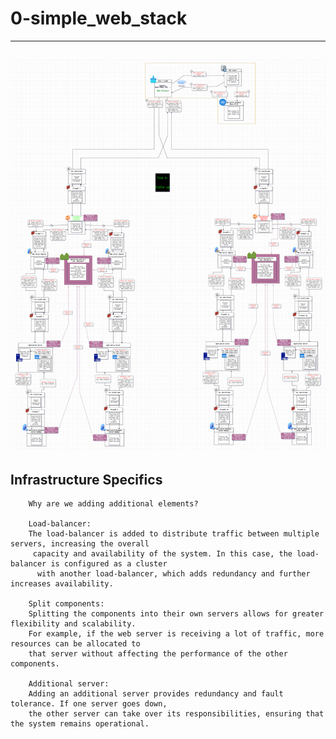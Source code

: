 # 0-simple_web_stack
---
![](https://github.com/EskiasYilma/alx-system_engineering-devops/blob/master/0x09-web_infrastructure_design/3-scale_up.png)
---

## Infrastructure Specifics
```
    Why are we adding additional elements?

    Load-balancer:
    The load-balancer is added to distribute traffic between multiple servers, increasing the overall
     capacity and availability of the system. In this case, the load-balancer is configured as a cluster
      with another load-balancer, which adds redundancy and further increases availability.

    Split components:
    Splitting the components into their own servers allows for greater flexibility and scalability.
    For example, if the web server is receiving a lot of traffic, more resources can be allocated to
    that server without affecting the performance of the other components.

    Additional server:
    Adding an additional server provides redundancy and fault tolerance. If one server goes down,
    the other server can take over its responsibilities, ensuring that the system remains operational.
```
